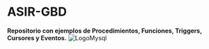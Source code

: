 # ASIR-GBD
**Repositorio con ejemplos de Procedimientos, Funciones, Triggers, Cursores y Eventos.**
![LogoMysql](https://diarioinforme.com/wp-content/uploads/2021/01/Como-crear-una-base-de-datos-MySQL-administrada-en-DigitalOcean.png)